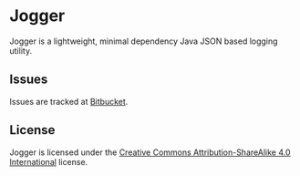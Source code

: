 # Jogger
Jogger is a lightweight, minimal dependency Java JSON based logging utility.

## Issues
Issues are tracked at [Bitbucket](https://bitbucket.org/walkercase/jogger/issues).

## License

Jogger is licensed under the [Creative Commons Attribution-ShareAlike 4.0 International](https://creativecommons.org/licenses/by-sa/4.0/?ref=chooser-v1) license.
